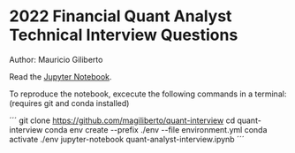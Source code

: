# 2022 Financial Quant Analyst Technical Interview Questions
Author: Mauricio Giliberto

Read the [Jupyter Notebook](quant-analyst-interview.ipynb).

To reproduce the notebook, excecute the following commands in a terminal:
(requires git and conda installed)

´´´
git clone https://github.com/magiliberto/quant-interview
cd quant-interview
conda env create --prefix ./env --file environment.yml
conda activate ./env
jupyter-notebook quant-analyst-interview.ipynb
´´´
